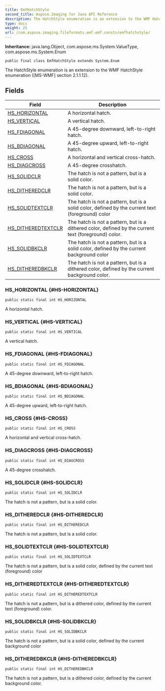 ```yaml
---
title: EmfHatchStyle
second_title: Aspose.Imaging for Java API Reference
description: The HatchStyle enumeration is an extension to the WMF HatchStyle enumeration MS-WMF section 2.1.1.12.
type: docs
weight: 25
url: /com.aspose.imaging.fileformats.emf.emf.consts/emfhatchstyle/
---
```

**Inheritance:**
java.lang.Object, com.aspose.ms.System.ValueType, com.aspose.ms.System.Enum
```
public final class EmfHatchStyle extends System.Enum
```

The HatchStyle enumeration is an extension to the WMF HatchStyle enumeration ([MS-WMF] section 2.1.1.12).
## Fields

| Field | Description |
| --- | --- |
| [HS_HORIZONTAL](#HS-HORIZONTAL) | A horizontal hatch. |
| [HS_VERTICAL](#HS-VERTICAL) | A vertical hatch. |
| [HS_FDIAGONAL](#HS-FDIAGONAL) | A 45-degree downward, left-to-right hatch. |
| [HS_BDIAGONAL](#HS-BDIAGONAL) | A 45-degree upward, left-to-right hatch. |
| [HS_CROSS](#HS-CROSS) | A horizontal and vertical cross-hatch. |
| [HS_DIAGCROSS](#HS-DIAGCROSS) | A 45-degree crosshatch. |
| [HS_SOLIDCLR](#HS-SOLIDCLR) | The hatch is not a pattern, but is a solid color. |
| [HS_DITHEREDCLR](#HS-DITHEREDCLR) | The hatch is not a pattern, but is a solid color. |
| [HS_SOLIDTEXTCLR](#HS-SOLIDTEXTCLR) | The hatch is not a pattern, but is a solid color, defined by the current text (foreground) color |
| [HS_DITHEREDTEXTCLR](#HS-DITHEREDTEXTCLR) | The hatch is not a pattern, but is a dithered color, defined by the current text (foreground) color. |
| [HS_SOLIDBKCLR](#HS-SOLIDBKCLR) | The hatch is not a pattern, but is a solid color, defined by the current background color |
| [HS_DITHEREDBKCLR](#HS-DITHEREDBKCLR) | The hatch is not a pattern, but is a dithered color, defined by the current background color. |
### HS_HORIZONTAL {#HS-HORIZONTAL}
```
public static final int HS_HORIZONTAL
```


A horizontal hatch.

### HS_VERTICAL {#HS-VERTICAL}
```
public static final int HS_VERTICAL
```


A vertical hatch.

### HS_FDIAGONAL {#HS-FDIAGONAL}
```
public static final int HS_FDIAGONAL
```


A 45-degree downward, left-to-right hatch.

### HS_BDIAGONAL {#HS-BDIAGONAL}
```
public static final int HS_BDIAGONAL
```


A 45-degree upward, left-to-right hatch.

### HS_CROSS {#HS-CROSS}
```
public static final int HS_CROSS
```


A horizontal and vertical cross-hatch.

### HS_DIAGCROSS {#HS-DIAGCROSS}
```
public static final int HS_DIAGCROSS
```


A 45-degree crosshatch.

### HS_SOLIDCLR {#HS-SOLIDCLR}
```
public static final int HS_SOLIDCLR
```


The hatch is not a pattern, but is a solid color.

### HS_DITHEREDCLR {#HS-DITHEREDCLR}
```
public static final int HS_DITHEREDCLR
```


The hatch is not a pattern, but is a solid color.

### HS_SOLIDTEXTCLR {#HS-SOLIDTEXTCLR}
```
public static final int HS_SOLIDTEXTCLR
```


The hatch is not a pattern, but is a solid color, defined by the current text (foreground) color

### HS_DITHEREDTEXTCLR {#HS-DITHEREDTEXTCLR}
```
public static final int HS_DITHEREDTEXTCLR
```


The hatch is not a pattern, but is a dithered color, defined by the current text (foreground) color.

### HS_SOLIDBKCLR {#HS-SOLIDBKCLR}
```
public static final int HS_SOLIDBKCLR
```


The hatch is not a pattern, but is a solid color, defined by the current background color

### HS_DITHEREDBKCLR {#HS-DITHEREDBKCLR}
```
public static final int HS_DITHEREDBKCLR
```


The hatch is not a pattern, but is a dithered color, defined by the current background color.

